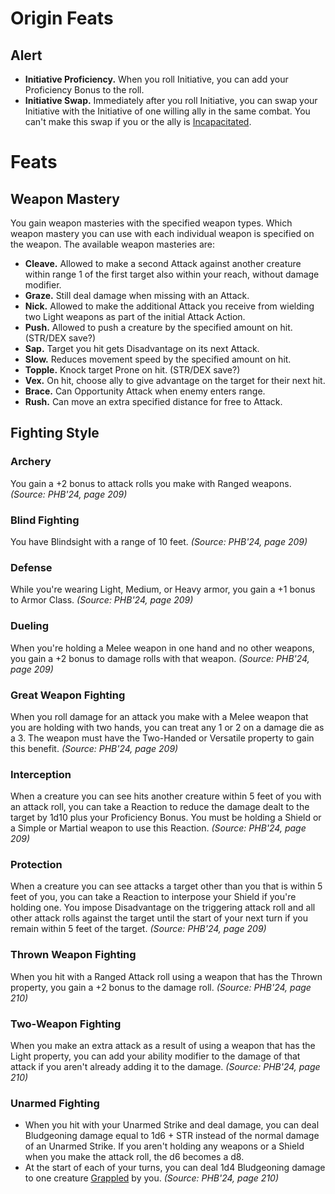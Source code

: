 # Origin Feats

## Alert
  - **Initiative Proficiency.** When you roll Initiative, you can add your Proficiency Bonus to the roll.
  - **Initiative Swap.** Immediately after you roll Initiative, you can swap your Initiative with the Initiative of one willing ally in the same combat. You can't make this swap if you or the ally is [Incapacitated](conditions.md#incapacitated).

# Feats
## Weapon Mastery
You gain weapon masteries with the specified weapon types.
Which weapon mastery you can use with each individual weapon is specified on the weapon.
The available weapon masteries are:
- **Cleave.** Allowed to make a second Attack against another creature within range 1 of the first target also within your reach, without damage modifier.
- **Graze.** Still deal damage when missing with an Attack.
- **Nick.** Allowed to make the additional Attack you receive from wielding two Light weapons as part of the initial Attack Action.
- **Push.** Allowed to push a creature by the specified amount on hit. (STR/DEX save?)
- **Sap.** Target you hit gets Disadvantage on its next Attack.
- **Slow.** Reduces movement speed by the specified amount on hit.
- **Topple.** Knock target Prone on hit. (STR/DEX save?)
- **Vex.** On hit, choose ally to give advantage on the target for their next hit.
- **Brace.** Can Opportunity Attack when enemy enters range.
- **Rush.** Can move an extra specified distance for free to Attack.

## Fighting Style
### Archery
You gain a +2 bonus to attack rolls you make with Ranged weapons.
*(Source: PHB'24, page 209)*
### Blind Fighting
You have Blindsight with a range of 10 feet.
*(Source: PHB'24, page 209)*
### Defense
While you're wearing Light, Medium, or Heavy armor, you gain a +1 bonus to Armor Class.
*(Source: PHB'24, page 209)*
### Dueling
When you're holding a Melee weapon in one hand and no other weapons, you gain a +2 bonus to damage rolls with that weapon.
*(Source: PHB'24, page 209)*
### Great Weapon Fighting
When you roll damage for an attack you make with a Melee weapon that you are holding with two hands, you can treat any 1 or 2 on a damage die as a 3. The weapon must have the Two-Handed or Versatile property to gain this benefit.
*(Source: PHB'24, page 209)*
### Interception
When a creature you can see hits another creature within 5 feet of you with an attack roll, you can take a Reaction to reduce the damage dealt to the target by 1d10 plus your Proficiency Bonus. You must be holding a Shield or a Simple or Martial weapon to use this Reaction.
*(Source: PHB'24, page 209)*
### Protection
When a creature you can see attacks a target other than you that is within 5 feet of you, you can take a Reaction to interpose your Shield if you're holding one. You impose Disadvantage on the triggering attack roll and all other attack rolls against the target until the start of your next turn if you remain within 5 feet of the target.
*(Source: PHB'24, page 209)*
### Thrown Weapon Fighting
When you hit with a Ranged Attack roll using a weapon that has the Thrown property, you gain a +2 bonus to the damage roll.
*(Source: PHB'24, page 210)*
### Two-Weapon Fighting
When you make an extra attack as a result of using a weapon that has the Light property, you can add your ability modifier to the damage of that attack if you aren't already adding it to the damage.
*(Source: PHB'24, page 210)*
### Unarmed Fighting
- When you hit with your Unarmed Strike and deal damage, you can deal Bludgeoning damage equal to 1d6 + STR instead of the normal damage of an Unarmed Strike. If you aren't holding any weapons or a Shield when you make the attack roll, the d6 becomes a d8.
- At the start of each of your turns, you can deal 1d4 Bludgeoning damage to one creature [Grappled](conditions.md#grappled) by you.
*(Source: PHB'24, page 210)*
